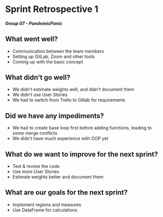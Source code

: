 # Sprint Retrospective 1
##### Group 07 - PandemicPanic

## What went well?
- Communication between the team members
- Setting up GitLab, Zoom and other tools
- Coming up with the basic concept

## What didn't go well?
- We didn't estimate weights well, and didn't document them
- We didn't use User Stories
- We had to switch from Trello to Gitlab for requirements

## Did we have any impediments?
- We had to create base loop first before adding functions, leading to some merge conflicts
- We didn't have much experience with OOP yet

## What do we want to improve for the next sprint?
- Test & review the code
- Use more User Stories
- Estimate weights better and document them

## What are our goals for the next sprint?
- Implement regions and measures
- Use DataFrame for calculations